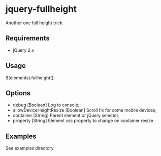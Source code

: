 # jquery-fullheight
Another one full height trick.

## Requirements
* jQuery 2.x

## Usage
$(elements).fullheight();

## Options
* debug [Boolean] Log to console;
* allowDeviceHeightResize [Boolean] Scroll fix for some mobile devices;
* container [String] Parent element or jQuery selector;
* property [String] Element css property to change on container resize.

## Examples
See examples directory.
